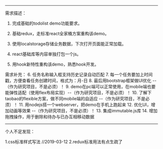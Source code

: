
-------------------------------------------------------------
需求描述：

1. 完成基础的todolist demo功能要求。

2. 基础redux，走标准react全家桶方案重构该demo。

3. 使用localstorage存储业务数据，下次打开页面能正常加载。

4. react基础库等内容单独打包一个js。

5. 用hook新特性重构该demo，熟悉hook开发。

需求补充：
6. 任务名称输入框支持历史记录自动匹配
7. 每一个任务要加上时间戳，方便查看任务创建时间，格式为：月-日
8. 最后用bootstrap框架做UI优化 --（作为研究项目，不是必须）！
9. demo在pc端可以正常使用，在mobile端也要能弹性适配（使用flex布局实现）--（作为研究项目，不是必须）！
10. 了解下taobao的flexible方案，做不同mobile端的自适应 --（作为研究项目，不是必须）！
11. 用nodejs搭一个webserver，把demo在手机上跑起来
12. 优化UI，增加动画等效果 --（作为研究项目，不是必须）！
13. 集成immutable.js库
14. 增加拖拽操作，用于删除和待办与已办互相移动数据

-------------------------------------------------------------
个人不足发现：

1.css标准样式写法   //2019-03-12
2.redux标准用法有点生疏了